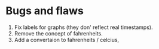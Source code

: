 # Bugs and flaws

1. Fix labels for graphs (they don' reflect real timestamps).
2. Remove the concept of fahrenheits.
3. Add a convertaion to fahrenheits / celcius,

